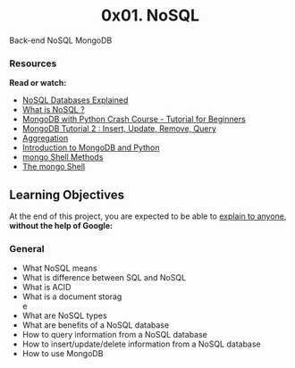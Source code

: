 <center><h1>0x01. NoSQL</h1></center>


Back-end   NoSQL   MongoDB

<h3>Resources</h3>

<p>
<b>Read or watch:</b>

<ul>
<li><a href="https://alx-intranet.hbtn.io/rltoken/wweK7dOY4pf8haCqv9Iv6Q">NoSQL Databases Explained</a></li>
<li><a href="https://alx-intranet.hbtn.io/rltoken/QqqNmgzgwopHBv305ki6bg">What is NoSQL ?</a></li>
<li><a href="https://alx-intranet.hbtn.io/rltoken/RyyP9OH1EMBWWYpTs4TqoA">MongoDB with Python Crash Course - Tutorial for Beginners</a></li>
<li><a href="https://alx-intranet.hbtn.io/rltoken/9__3tR-NimgXlmjPQwTF-Q">MongoDB Tutorial 2 : Insert, Update, Remove, Query</a></li>
<li><a href="https://alx-intranet.hbtn.io/rltoken/ziEDeniRobC6owPE1_avAQ">Aggregation</a></li>
<li><a href="https://alx-intranet.hbtn.io/rltoken/axwwF4CjO7FnK8Ecochqnw">Introduction to MongoDB and Python</a></li>
<li><a href="https://alx-intranet.hbtn.io/rltoken/lUqnLwOHbbp9FK39ijNmDQ">mongo Shell Methods</a></li>
<li><a href="https://alx-intranet.hbtn.io/rltoken/bffQMLcTB4cg1bKqgBW3jw">The mongo Shell</a></li>
</ul>
</p>
<h2>Learning Objectives</h2>
At the end of this project, you are expected to be able to <a href="https://alx-intranet.hbtn.io/rltoken/9u20uNESC1dnTNowO5waNQ">explain to anyone</a>, <b>without the help of Google:</b>

<h3>General</h3>
<p>
<ul>
<li>What NoSQL means</li>
<li>What is difference between SQL and NoSQL</li>
<li>What is ACID</li>
<li>What is a document storag</li>e
<li>What are NoSQL types</li>
<li>What are benefits of a NoSQL database</li>
<li>How to query information from a NoSQL database</li>
<li>How to insert/update/delete information from a NoSQL database</li>
<li>How to use MongoDB</li>
</ul>
</p>
